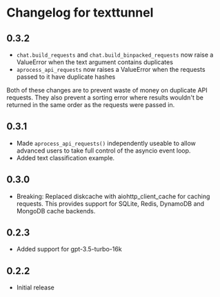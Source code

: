 # Changelog for texttunnel

## 0.3.2

- `chat.build_requests` and `chat.build_binpacked_requests` now raise a ValueError when the text argument contains duplicates
- `aprocess_api_requests` now raises a ValueError when the requests passed to it have duplicate hashes

Both of these changes are to prevent waste of money on duplicate API requests. They also prevent a sorting error where results wouldn't be returned in the same order as the requests were passed in.

## 0.3.1

- Made `aprocess_api_requests()` independently useable to allow advanced users to take full control of the asyncio event loop.
- Added text classification example.

## 0.3.0

- Breaking: Replaced diskcache with aiohttp_client_cache for caching requests. This provides support for SQLite, Redis, DynamoDB and MongoDB cache backends.

## 0.2.3

- Added support for gpt-3.5-turbo-16k

## 0.2.2

- Initial release

